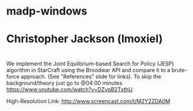 # madp-windows
# Christopher Jackson (lmoxiel)
#
We implement the Joint Equlibrium-based Search for Policy (JESP) algorithm in StarCraft using the Broodwar API and compare it to a brute-force approach. (See "References" slide for links).
To skip the background/theory just go to @04:00 minutes
https://www.youtube.com/watch?v=DZvpB2TxthU

High-Resolution Link:
http://www.screencast.com/t/M2Y2ZDA0M
